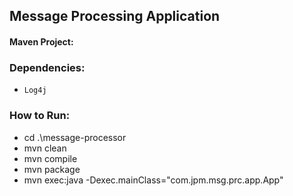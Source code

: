 ## Message Processing Application 

#### Maven Project:

### Dependencies:
* `Log4j`

### How to Run:
* cd .\message-processor
* mvn clean
* mvn compile 
* mvn package
* mvn exec:java -Dexec.mainClass="com.jpm.msg.prc.app.App"
